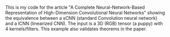 This is my code for the article "A Complete Neural-Network-Based Representation of High-Dimension Convolutional Neural Networks" showing the equivalence between 
a sCNN (standard Convolution neural network) and a lCNN (linearized CNN). The input is a 3D (RGB) tensor (a puppy) with 4 kernels/filters. This example also validates theorems
in the paper.
